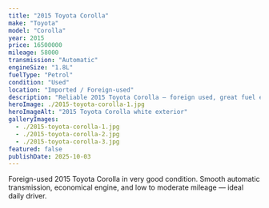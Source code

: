 ```yaml
---
title: "2015 Toyota Corolla"
make: "Toyota"
model: "Corolla"
year: 2015
price: 16500000
mileage: 58000
transmission: "Automatic"
engineSize: "1.8L"
fuelType: "Petrol"
condition: "Used"
location: "Imported / Foreign-used"
description: "Reliable 2015 Toyota Corolla — foreign used, great fuel efficiency."
heroImage: ./2015-toyota-corolla-1.jpg
heroImageAlt: "2015 Toyota Corolla white exterior"
galleryImages:
  - ./2015-toyota-corolla-1.jpg
  - ./2015-toyota-corolla-2.jpg
  - ./2015-toyota-corolla-3.jpg
featured: false
publishDate: 2025-10-03
---
```


Foreign-used 2015 Toyota Corolla in very good condition. Smooth automatic transmission, economical engine, and low to moderate mileage — ideal daily driver.
